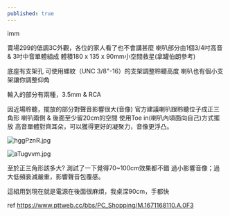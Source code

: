 ```yaml
---
published: true
---
```

imm

賣場299的低調3C外觀，各位的家人看了也不會講甚麼
喇叭部分由1個3/4吋高音 & 3吋中音單體組成
體積180 x 135 x 90mm小空間救星(拿罐伯朗參考)

底座有支架孔
可使用螺紋（UNC 3/8"-16）的支架調整聆聽高度
喇叭也有個小支架讓你調整仰角

輸入的部分有兩種，3.5mm & RCA

因近場聆聽，擺放的部分對聲音影響很大(音像)
官方建議喇叭跟聆聽位子成正三角形
喇叭兩側 & 後面至少留20cm的空間
使用Toe in(喇叭內頃面向自己)方式擺放
高音單體對齊耳朵，可以獲得更好的凝聚力，音像更浮凸。

![hggPznR.jpg]({{site.baseurl}}/_posts/hggPznR.jpg)

![aTugvvm.jpg]({{site.baseurl}}/_posts/aTugvvm.jpg)

至於正三角形該多大?
測試了一下覺得70~100cm效果都不錯
過小影響音像；過大低頻衰減嚴重，影響聲音包覆感。

這組用到現在就是電源在後面很麻煩，我桌深90cm，手都快

ref
https://www.pttweb.cc/bbs/PC_Shopping/M.1671168110.A.0F3
